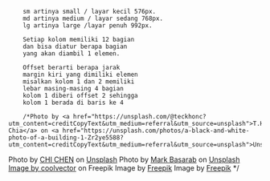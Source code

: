         sm artinya small / layar kecil 576px.
        md artinya medium / layar sedang 768px.
        lg artinya large /layar penuh 992px.

        Setiap kolom memiliki 12 bagian 
        dan bisa diatur berapa bagian 
        yang akan diambil 1 elemen.

        Offset berarti berapa jarak 
        margin kiri yang dimiliki elemen
        misalkan kolom 1 dan 2 memiliki 
        lebar masing-masing 4 bagian
        kolom 1 diberi offset 2 sehingga
        kolom 1 berada di baris ke 4

        /*Photo by <a href="https://unsplash.com/@teckhonc?utm_content=creditCopyText&utm_medium=referral&utm_source=unsplash">T.H. Chia</a> on <a href="https://unsplash.com/photos/a-black-and-white-photo-of-a-building-1-Zr2ye5588?utm_content=creditCopyText&utm_medium=referral&utm_source=unsplash">Unsplash</a>
  Photo by <a href="https://unsplash.com/@tom_chen2011?utm_content=creditCopyText&utm_medium=referral&utm_source=unsplash">CHI CHEN</a> on <a href="https://unsplash.com/photos/one-blooming-purple-lotus-flower-olb10A0AchE?utm_content=creditCopyText&utm_medium=referral&utm_source=unsplash">Unsplash</a>
  Photo by <a href="https://unsplash.com/@markbasarabvisuals?utm_content=creditCopyText&utm_medium=referral&utm_source=unsplash">Mark Basarab</a> on <a href="https://unsplash.com/photos/blue-starry-night-1OtUkD_8svc?utm_content=creditCopyText&utm_medium=referral&utm_source=unsplash">Unsplash</a>
  <a href="https://www.freepik.com/free-vector/futuristic-technological-wallpaper_10987658.htm#query=computer%20background&position=4&from_view=keyword&track=ais">Image by coolvector</a> on Freepik
  Image by <a href="https://www.freepik.com/free-vector/realistic-background-futuristic-style_19256531.htm#query=technology%20wallpaper&position=3&from_view=keyword&track=ais">Freepik</a>
  Image by <a href="https://www.freepik.com/free-vector/realistic-gradient-futuristic-background_19333340.htm#query=technology%20wallpaper&position=37&from_view=keyword&track=ais">Freepik</a>
  */